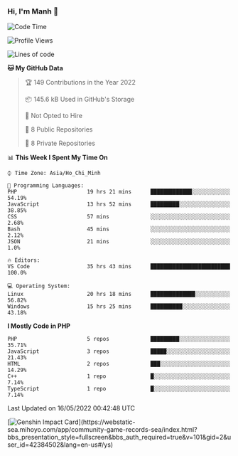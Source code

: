 ### Hi, I'm Manh 👋

<!--START_SECTION:waka-->
![Code Time](http://img.shields.io/badge/Code%20Time-0%20secs-blue)

![Profile Views](http://img.shields.io/badge/Profile%20Views-23-blue)

![Lines of code](https://img.shields.io/badge/From%20Hello%20World%20I%27ve%20Written-2%20Million%20lines%20of%20code-blue)

**🐱 My GitHub Data** 

> 🏆 149 Contributions in the Year 2022
 > 
> 📦 145.6 kB Used in GitHub's Storage 
 > 
> 🚫 Not Opted to Hire
 > 
> 📜 8 Public Repositories 
 > 
> 🔑 8 Private Repositories  
 > 
📊 **This Week I Spent My Time On** 

```text
⌚︎ Time Zone: Asia/Ho_Chi_Minh

💬 Programming Languages: 
PHP                      19 hrs 21 mins      █████████████░░░░░░░░░░░░   54.19% 
JavaScript               13 hrs 52 mins      █████████░░░░░░░░░░░░░░░░   38.85% 
CSS                      57 mins             ░░░░░░░░░░░░░░░░░░░░░░░░░   2.68% 
Bash                     45 mins             ░░░░░░░░░░░░░░░░░░░░░░░░░   2.12% 
JSON                     21 mins             ░░░░░░░░░░░░░░░░░░░░░░░░░   1.0%

🔥 Editors: 
VS Code                  35 hrs 43 mins      █████████████████████████   100.0%

💻 Operating System: 
Linux                    20 hrs 18 mins      ██████████████░░░░░░░░░░░   56.82% 
Windows                  15 hrs 25 mins      ██████████░░░░░░░░░░░░░░░   43.18%

```

**I Mostly Code in PHP** 

```text
PHP                      5 repos             █████████░░░░░░░░░░░░░░░░   35.71% 
JavaScript               3 repos             █████░░░░░░░░░░░░░░░░░░░░   21.43% 
HTML                     2 repos             ███░░░░░░░░░░░░░░░░░░░░░░   14.29% 
C++                      1 repo              █░░░░░░░░░░░░░░░░░░░░░░░░   7.14% 
TypeScript               1 repo              █░░░░░░░░░░░░░░░░░░░░░░░░   7.14%

```



 Last Updated on 16/05/2022 00:42:48 UTC
<!--END_SECTION:waka-->

[![Genshin Impact Card](https://api.mn07.xyz/genshin/card/42384502?)](https://webstatic-sea.mihoyo.com/app/community-game-records-sea/index.html?bbs_presentation_style=fullscreen&bbs_auth_required=true&v=101&gid=2&user_id=42384502&lang=en-us#/ys)
